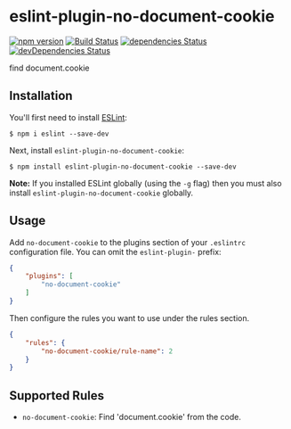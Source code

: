 # eslint-plugin-no-document-cookie

[![npm version](https://badge.fury.io/js/eslint-plugin-no-document-cookie.svg)](https://badge.fury.io/js/eslint-plugin-no-document-cookie)
[![Build Status](https://travis-ci.org/sota1235/eslint-plugin-no-document-cookie.svg?branch=master)](https://travis-ci.org/sota1235/eslint-plugin-no-document-cookie)
[![dependencies Status](https://david-dm.org/sota1235/eslint-plugin-no-document-cookie/status.svg)](https://david-dm.org/sota1235/eslint-plugin-no-document-cookie)
[![devDependencies Status](https://david-dm.org/sota1235/eslint-plugin-no-document-cookie/dev-status.svg)](https://david-dm.org/sota1235/eslint-plugin-no-document-cookie?type=dev)

find document.cookie

## Installation

You'll first need to install [ESLint](http://eslint.org):

```
$ npm i eslint --save-dev
```

Next, install `eslint-plugin-no-document-cookie`:

```
$ npm install eslint-plugin-no-document-cookie --save-dev
```

**Note:** If you installed ESLint globally (using the `-g` flag) then you must also install `eslint-plugin-no-document-cookie` globally.

## Usage

Add `no-document-cookie` to the plugins section of your `.eslintrc` configuration file. You can omit the `eslint-plugin-` prefix:

```json
{
    "plugins": [
        "no-document-cookie"
    ]
}
```


Then configure the rules you want to use under the rules section.

```json
{
    "rules": {
        "no-document-cookie/rule-name": 2
    }
}
```

## Supported Rules

* `no-document-cookie`: Find 'document.cookie' from the code.
